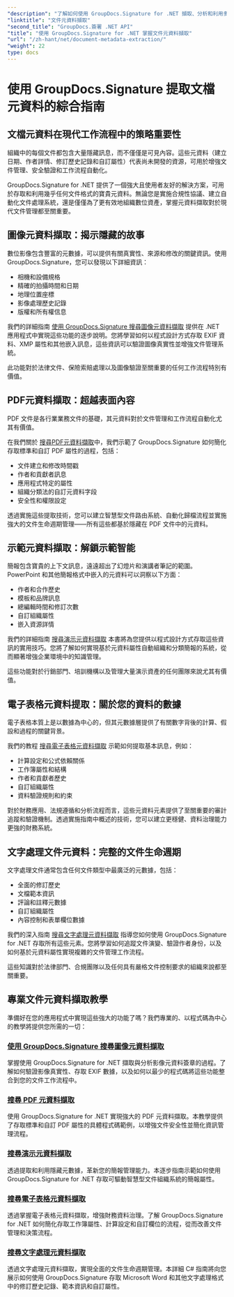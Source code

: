 ```yaml
---
"description": "了解如何使用 GroupDocs.Signature for .NET 擷取、分析和利用多種文件格式的文件元資料。增強安全性、簡化工作流程並獲得寶貴的文件洞察。"
"linktitle": "文件元資料擷取"
"second_title": "GroupDocs.簽署 .NET API"
"title": "使用 GroupDocs.Signature for .NET 掌握文件元資料擷取"
"url": "/zh-hant/net/document-metadata-extraction/"
"weight": 22
type: docs
---
```

# 使用 GroupDocs.Signature 提取文檔元資料的綜合指南

## 文檔元資料在現代工作流程中的策略重要性

組織中的每個文件都包含大量隱藏訊息，而不僅僅是可見內容。這些元資料（建立日期、作者詳情、修訂歷史記錄和自訂屬性）代表尚未開發的資源，可用於增強文件管理、安全驗證和工作流程自動化。

GroupDocs.Signature for .NET 提供了一個強大且使用者友好的解決方案，可用於存取和利用幾乎任何文件格式的寶貴元資料。無論您是實施合規性協議、建立自動化文件處理系統，還是僅僅為了更有效地組織數位資產，掌握元資料擷取對於現代文件管理都至關重要。

## 圖像元資料擷取：揭示隱藏的故事

數位影像包含豐富的元數據，可以提供有關真實性、來源和修改的關鍵資訊。使用 GroupDocs.Signature，您可以發現以下詳細資訊：

- 相機和設備規格
- 精確的拍攝時間和日期
- 地理位置座標
- 影像處理歷史記錄
- 版權和所有權信息

我們的詳細指南 [使用 GroupDocs.Signature 搜尋圖像元資料擷取](./search-image-metadata-extraction/) 提供在 .NET 應用程式中實現這些功能的逐步說明。您將學習如何以程式設計方式存取 EXIF 資料、XMP 屬性和其他嵌入訊息，這些資訊可以驗證圖像真實性並增強文件管理系統。

此功能對於法律文件、保險索賠處理以及圖像驗證至關重要的任何工作流程特別有價值。

## PDF元資料擷取：超越表面內容

PDF 文件是各行業業務文件的基礎，其元資料對於文件管理和工作流程自動化尤其有價值。

在我們關於 [搜尋PDF元資料擷取](./search-pdf-metadata-extraction/)中，我們示範了 GroupDocs.Signature 如何簡化存取標準和自訂 PDF 屬性的過程，包括：

- 文件建立和修改時間戳
- 作者和貢獻者訊息
- 應用程式特定的屬性
- 組織分類法的自訂元資料字段
- 安全性和權限設定

透過實施這些提取技術，您可以建立智慧型文件路由系統、自動化歸檔流程並實施強大的文件生命週期管理——所有這些都基於隱藏在 PDF 文件中的元資料。

## 示範元資料擷取：解鎖示範智能

簡報包含寶貴的上下文訊息，遠遠超出了幻燈片和演講者筆記的範圍。 PowerPoint 和其他簡報格式中嵌入的元資料可以洞察以下方面：

- 作者和合作歷史
- 模板和品牌訊息
- 總編輯時間和修訂次數
- 自訂組織屬性
- 嵌入資源詳情

我們的詳細指南 [搜尋演示元資料擷取](./search-presentation-metadata-extraction/) 本書將為您提供以程式設計方式存取這些資訊的實用技巧。您將了解如何實現基於元資料屬性自動組織和分類簡報的系統，從而顯著增強企業環境中的知識管理。

這些功能對於行銷部門、培訓機構以及管理大量演示資產的任何團隊來說尤其有價值。

## 電子表格元資料提取：關於您的資料的數據

電子表格本質上是以數據為中心的，但其元數據層提供了有關數字背後的計算、假設和過程的關鍵背景。

我們的教程 [搜尋電子表格元資料擷取](./search-spreadsheet-metadata-extraction/) 示範如何提取基本訊息，例如：

- 計算設定和公式依賴關係
- 工作簿屬性和結構
- 作者和貢獻者歷史
- 自訂組織屬性
- 資料驗證規則和約束

對於財務應用、法規遵循和分析流程而言，這些元資料元素提供了至關重要的審計追蹤和驗證機制。透過實施指南中概述的技術，您可以建立更穩健、資料治理能力更強的財務系統。

## 文字處理文件元資料：完整的文件生命週期

文字處理文件通常包含任何文件類型中最廣泛的元數據，包括：

- 全面的修訂歷史
- 文檔範本資訊
- 評論和註釋元數據
- 自訂組織屬性
- 內容控制和表單欄位數據

我們的深入指南 [搜尋文字處理元資料擷取](./search-word-processing-metadata-extraction/) 指導您如何使用 GroupDocs.Signature for .NET 存取所有這些元素。您將學習如何追蹤文件演變、驗證作者身份，以及如何基於元資料屬性實現複雜的文件管理工作流程。

這些知識對於法律部門、合規團隊以及任何具有嚴格文件控制要求的組織來說都至關重要。

## 專業文件元資料擷取教學

準備好在您的應用程式中實現這些強大的功能了嗎？我們專業的、以程式碼為中心的教學將提供您所需的一切：

### [使用 GroupDocs.Signature 搜尋圖像元資料擷取](./search-image-metadata-extraction/)
掌握使用 GroupDocs.Signature for .NET 擷取與分析影像元資料簽章的過程。了解如何驗證影像真實性、存取 EXIF 數據，以及如何以最少的程式碼將這些功能整合到您的文件工作流程中。

### [搜尋 PDF 元資料擷取](./search-pdf-metadata-extraction/)
使用 GroupDocs.Signature for .NET 實現強大的 PDF 元資料擷取。本教學提供了存取標準和自訂 PDF 屬性的具體程式碼範例，以增強文件安全性並簡化資訊管理流程。

### [搜尋演示元資料擷取](./search-presentation-metadata-extraction/)
透過提取和利用隱藏元數據，革新您的簡報管理能力。本逐步指南示範如何使用 GroupDocs.Signature for .NET 存取可驅動智慧型文件組織系統的簡報屬性。

### [搜尋電子表格元資料擷取](./search-spreadsheet-metadata-extraction/)
透過掌握電子表格元資料擷取，增強財務資料治理。了解 GroupDocs.Signature for .NET 如何簡化存取工作簿屬性、計算設定和自訂欄位的流程，從而改善文件管理和決策流程。

### [搜尋文字處理元資料擷取](./search-word-processing-metadata-extraction/)
透過文字處理元資料擷取，實現全面的文件生命週期管理。本詳細 C# 指南將向您展示如何使用 GroupDocs.Signature 存取 Microsoft Word 和其他文字處理格式中的修訂歷史記錄、範本資訊和自訂屬性。